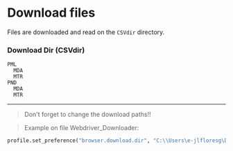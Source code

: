 # Download files

Files are downloaded and read on the `CSVdir` directory.

### Download Dir (CSVdir)
```
PML
  MDA
  MTR
PND
  MDA
  MTR
```
-------------

> Don't forget to change the download paths!!

> Example on file Webdriver_Downloader:
``` python
profile.set_preference("browser.download.dir", "C:\\Users\e-jlfloresg\Desktop\Python-Requests-CENACE\SELENIUM\test downloads\PML\MTR")
```
